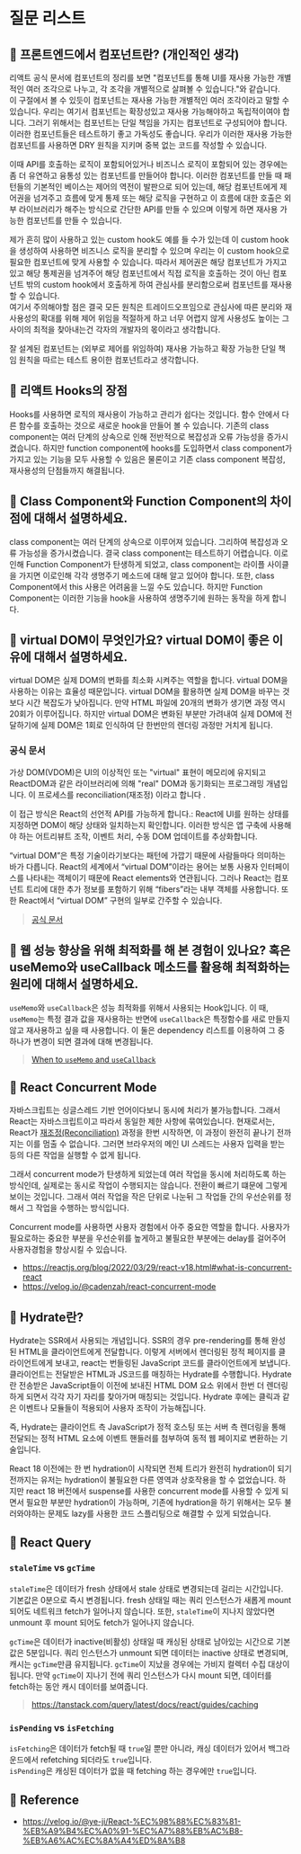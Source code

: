 # 질문 리스트

## 🎈 프론트엔드에서 컴포넌트란? (개인적인 생각)
리액트 공식 문서에 컴포넌트의 정리를 보면 "컴포넌트를 통해 UI를 재사용 가능한 개별적인 여러 조각으로 나누고, 각 조각을 개별적으로 살펴볼 수 있습니다."와 같습니다.   
이 구절에서 볼 수 있듯이 컴포넌트는 재사용 가능한 개별적인 여러 조각이라고 말할 수 있습니다. 우리는 여기서 컴포넌트는 확장성있고 재사용 가능해야하고 독립적이여야 합니다. 그러기 위해서는 컴포넌트는 단일 책임을 가지는 컴포넌트로 구성되어야 합니다. 이러한 컴포넌트들은 테스트하기 좋고 가독성도 좋습니다. 우리가 이러한 재사용 가능한 컴포넌트를 사용하면 DRY 원칙을 지키며 중복 없는 코드를 작성할 수 있습니다.

이때 API를 호출하는 로직이 포함되어있거나 비즈니스 로직이 포함되어 있는 경우에는 좀 더 유연하고 융통성 있는 컴포넌트를 만들어야 합니다. 이러한 컴포넌트를 만들 때 패턴들의 기본적인 베이스는 제어의 역전이 발판으로 되어 있는데, 해당 컴포넌트에게 제어권을 넘겨주고 흐름에 맞게 통제 또는 해당 로직을 구현하고 이 흐름에 대한 호출은 외부 라이브러리가 해주는 방식으로 간단한 API를 만들 수 있으며 이렇게 하면 재사용 가능한 컴포넌트를 만들 수 있습니다.   

제가 흔히 많이 사용하고 있는 custom hook도 예를 들 수가 있는데 이 custom hook을 생성하여 사용하면 비즈니스 로직을 분리할 수 있으며 우리는 이 custom hook으로 필요한 컴포넌트에 맞게 사용할 수 있습니다. 따라서 제어권은 해당 컴포넌트가 가지고 있고 해당 통제권을 넘겨주어 해당 컴포넌트에서 직접 로직을 호출하는 것이 아닌 컴포넌트 밖의 custom hook에서 호출하게 하여 관심사를 분리함으로써 컴포넌트를 재사용할 수 있습니다.   
여기서 주의해야할 점은 결국 모든 원칙은 트레이드오프임으로 관심사에 따른 분리와 재사용성의 확대를 위해 제어 위임을 적절하게 하고 너무 어렵지 않게 사용성도 높이는 그 사이의 최적을 찾아내는건 각자의 개발자의 몫이라고 생각합니다.

잘 설계된 컴포넌트는 (외부로 제어를 위임하여) 재사용 가능하고 확장 가능한 단일 책임 원칙을 따르는 테스트 용이한 컴포넌트라고 생각합니다.

## 🎈 리액트 Hooks의 장점
Hooks를 사용하면 로직의 재사용이 가능하고 관리가 쉽다는 것입니다. 함수 안에서 다른 함수를 호출하는 것으로 새로운 hook을 만들어 볼 수 있습니다. 기존의 class component는 여러 단계의 상속으로 인해 전반적으로 복잡성과 오류 가능성을 증가시켰습니다. 하지만 function component에 hooks를 도입하면서 class component가 가지고 있는 기능을 모두 사용할 수 있음은 물론이고 기존 class component 복잡성, 재사용성의 단점들까지 해결됩니다.

## 🎈 Class Component와 Function Component의 차이점에 대해서 설명하세요.
class component는 여러 단계의 상속으로 이루어져 있습니다. 그리하여 복잡성과 오류 가능성을 증가시켰습니다. 결국 class component는 테스트하기 어렵습니다. 이로 인해 Function Component가 탄생하게 되었고, class component는 라이플 사이클을 가지면 이로인해 각각 생명주기 메소드에 대해 알고 있어야 합니다. 또한, class Component에서 this 사용은 어려움을 느낄 수도 있습니다. 하지만 Function Component는 이러한 기능을 hook을 사용하여 생명주기에 원하는 동작을 하게 합니다.

## 🎈 virtual DOM이 무엇인가요? virtual DOM이 좋은 이유에 대해서 설명하세요.
virtual DOM은 실제 DOM의 변화를 최소화 시켜주는 역할을 합니다. virtual DOM을 사용하는 이유는 효율성 때문입니다. virtual DOM을 활용하면 실제 DOM을 바꾸는 것보다 시간 복잡도가 낮아집니다. 만약 HTML 파일에 20개의 변화가 생기면 과정 역시 20회가 이루어집니다. 하지만 virtual DOM은 변화된 부분만 가려내여 실제 DOM에 전달하기에 실제 DOM은 1회로 인식하여 단 한번만의 렌더링 과정만 거치게 됩니다.    

### 공식 문서
가상 DOM(VDOM)은 UI의 이상적인 또는 "virtual" 표현이 메모리에 유지되고 ReactDOM과 같은 라이브러리에 의해 "real" DOM과 동기화되는 프로그래밍 개념입니다. 이 프로세스를 reconciliation(재조정) 이라고 합니다 .   

이 접근 방식은 React의 선언적 API를 가능하게 합니다.: React에 UI를 원하는 상태를 지정하면 DOM이 해당 상태와 일치하는지 확인합니다. 이러한 방식은 앱 구축에 사용해야 하는 어트리뷰트 조작, 이벤트 처리, 수동 DOM 업데이트를 추상화합니다.   

“virtual DOM”은 특정 기술이라기보다는 패턴에 가깝기 때문에 사람들마다 의미하는 바가 다릅니다. React의 세계에서 “virtual DOM”이라는 용어는 보통 사용자 인터페이스를 나타내는 객체이기 때문에 React elements와 연관됩니다. 그러나 React는 컴포넌트 트리에 대한 추가 정보를 포함하기 위해 “fibers”라는 내부 객체를 사용합니다. 또한 React에서 “virtual DOM” 구현의 일부로 간주할 수 있습니다.

> [공식 문서](https://reactjs.org/docs/faq-internals.html)

## 🎈 웹 성능 향상을 위해 최적화를 해 본 경험이 있나요? 혹은 useMemo와 useCallback 메소드를 활용해 최적화하는 원리에 대해서 설명하세요.
`useMemo`와 `useCallback`은 성능 최적화를 위해서 사용되는 Hook입니다. 이 때, `useMemo`는 특정 결과 값을 재사용하는 반면에 `useCallback`은 특정함수를 새로 만들지 않고 재사용하고 싶을 때 사용합니다. 이 둘은 dependency 리스트를 이용하여 그 중 하나가 변경이 되면 결과에 대해 변경됩니다.

> [When to `useMemo` and `useCallback`](https://github.com/saseungmin/frontend-tech-interview/blob/main/react/when-to-useMemo-and-useCallback.md)

## 🎈 React Concurrent Mode
자바스크립트는 싱글스레드 기반 언어이다보니 동시에 처리가 불가능합니다. 그래서 React는 자바스크립트이고 따라서 동일한 제한 사항에 묶여있습니다. 현재로서는, React가 [재조정(Reconciliation)](https://ko.reactjs.org/docs/reconciliation.html) 과정을 한번 시작하면, 이 과정이 완전히 끝나기 전까지는 이를 멈출 수 없습니다. 그러면 브라우저의 메인 UI 스레드는 사용자 입력을 받는 등의 다른 작업을 실행할 수 없게 됩니다.   

그래서 concurrent mode가 탄생하게 되었는데 여러 작업을 동시에 처리하도록 하는 방식인데, 실제로는 동시로 작업이 수행되지는 않습니다. 전환이 빠르기 떄문에 그렇게 보이는 것입니다. 그래서 여러 작업을 작은 단위로 나눈뒤 그 작업들 간의 우선순위를 정해서 그 작업을 수행하는 방식입니다.   

Concurrent mode를 사용하면 사용자 경험에서 아주 중요한 역할을 합니다. 사용자가 필요로하는 중요한 부분을 우선순위를 높게하고 불필요한 부분에는 delay를 걸어주어 사용자경험을 향상시킬 수 있습니다.

- https://reactjs.org/blog/2022/03/29/react-v18.html#what-is-concurrent-react
- https://velog.io/@cadenzah/react-concurrent-mode

## 🎈 Hydrate란?
Hydrate는 SSR에서 사용되는 개념입니다. SSR의 경우 pre-rendering를 통해 완성된 HTML을 클라이언트에게 전달합니다. 이렇게 서버에서 렌더링된 정적 페이지를 클라이언트에게 보내고, react는 번들링된 JavaScript 코드를 클라이언트에게 보냅니다. 클라이언트는 전달받은 HTML과 JS코드를 매칭하는 Hydrate를 수행합니다. Hydrate란 전송받은 JavaScript들이 이전에 보내진 HTML DOM 요소 위에서 한번 더 렌더링 하게 되면서 각각 자기 자리를 찾아가며 매칭되는 것입니다. Hydrate 후에는 클릭과 같은 이벤트나 모듈들이 적용되어 사용자 조작이 가능해집니다.   

즉, Hydrate는 클라이언트 측 JavaScript가 정적 호스팅 또는 서버 측 렌더링을 통해 전달되는 정적 HTML 요소에 이벤트 핸들러를 첨부하여 동적 웹 페이지로 변환하는 기술입니다.   

React 18 이전에는 한 번 hydration이 시작되면 전체 트리가 완전히 hydration이 되기 전까지는 유저는 hydration이 불필요한 다른 영역과 상호작용을 할 수 없었습니다. 하지만 react 18 버전에서 suspense를 사용한 concurrent mode를 사용할 수 있게 되면서 필요한 부분만 hydration이 가능하며, 기존에 hydration을 하기 위해서는 모두 불러와야하는 문제도 lazy를 사용한 코드 스플리팅으로 해결할 수 있게 되었습니다.

## 🎈 React Query

### `staleTime` vs `gcTime`
`staleTime`은 데이터가 fresh 상태에서 stale 상태로 변경되는데 걸리는 시간입니다. 기본값은 0분으로 즉시 변경됩니다. fresh 상태일 때는 쿼리 인스턴스가 새롭게 mount 되어도 네트워크 fetch가 일어나지 않습니다. 또한, `staleTime`이 지나지 않았다면 unmount 후 mount 되어도 fetch가 일어나지 않습니다.   

`gcTime`은 데이터가 inactive(비활성) 상태일 때 캐싱된 상태로 남아있는 시간으로 기본값은 5분입니다. 쿼리 인스턴스가 unmount 되면 데이터는 inactive 상태로 변경되며, 캐시는 `gcTime`만큼 유지됩니다. `gcTime`이 지났을 경우에는 가비지 컬렉터 수집 대상이 됩니다. 만약 `gcTime`이 지나기 전에 쿼리 인스턴스가 다시 mount 되면, 데이터를 fetch하는 동안 캐시 데이터를 보여줍니다.

> https://tanstack.com/query/latest/docs/react/guides/caching

### `isPending` vs `isFetching`
`isFetching`은 데이터가 fetch될 때 `true`일 뿐만 아니라, 캐싱 데이터가 있어서 백그라운드에서 refetching 되더라도 `true`입니다.   
`isPending`은 캐싱된 데이터가 없을 때 fetching 하는 경우에만 `true`입니다.

## 🎈 Reference
- https://velog.io/@ye-ji/React-%EC%98%88%EC%83%81-%EB%A9%B4%EC%A0%91-%EC%A7%88%EB%AC%B8-%EB%A6%AC%EC%8A%A4%ED%8A%B8
